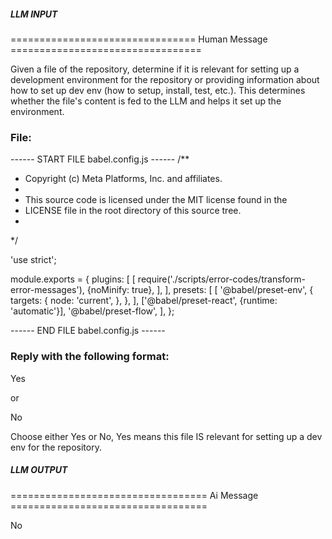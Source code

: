 ##### LLM INPUT #####
================================ Human Message =================================

Given a file of the repository, determine if it is relevant for setting up a development environment for the repository or providing information about how to set up dev env (how to setup, install, test, etc.). This determines whether the file's content is fed to the LLM and helps it set up the environment.

### File:
------ START FILE babel.config.js ------
/**
 * Copyright (c) Meta Platforms, Inc. and affiliates.
 *
 * This source code is licensed under the MIT license found in the
 * LICENSE file in the root directory of this source tree.
 *
 */

'use strict';

module.exports = {
  plugins: [
    [
      require('./scripts/error-codes/transform-error-messages'),
      {noMinify: true},
    ],
  ],
  presets: [
    [
      '@babel/preset-env',
      {
        targets: {
          node: 'current',
        },
      },
    ],
    ['@babel/preset-react', {runtime: 'automatic'}],
    '@babel/preset-flow',
  ],
};

------ END FILE babel.config.js ------

### Reply with the following format:

<rel>Yes</rel>

or

<rel>No</rel>

Choose either Yes or No, Yes means this file IS relevant for setting up a dev env for the repository.

##### LLM OUTPUT #####
================================== Ai Message ==================================

<rel>No</rel>